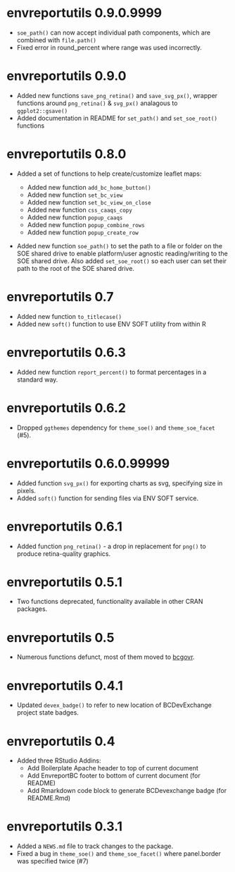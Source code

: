 # envreportutils 0.9.0.9999
* `soe_path()` can now accept individual path components, 
  which are combined with `file.path()`
* Fixed error in round_percent where range was used incorrectly.
  
# envreportutils 0.9.0
* Added new functions `save_png_retina()` and `save_svg_px()`, wrapper functions around `png_retina()` & `svg_px()` analagous to `ggplot2::gsave()`
* Added documentation in README for `set_path()` and `set_soe_root()` functions

# envreportutils 0.8.0

* Added a set of functions to help create/customize leaflet maps:
  * Added new function `add_bc_home_button()`
  * Added new function `set_bc_view`
  * Added new function `set_bc_view_on_close`
  * Added new function `css_caaqs_copy`
  * Added new function `popup_caaqs`
  * Added new function `popup_combine_rows`
  * Added new function `popup_create_row`

* Added new function `soe_path()` to set the path to a file or folder on the SOE
shared drive to enable platform/user agnostic reading/writing to the SOE shared 
drive. Also added `set_soe_root()` so each user can set their path to the root
of the SOE shared drive.

# envreportutils 0.7

* Added new function `to_titlecase()`
* Added new `soft()` function to use ENV SOFT utility from within R

# envreportutils 0.6.3

* Added new function `report_percent()` to format percentages in a standard way.

# envreportutils 0.6.2

* Dropped `ggthemes` dependency for `theme_soe()` and `theme_soe_facet` (#5).

# envreportutils 0.6.0.99999

* Added function `svg_px()` for exporting charts as svg, specifying size in pixels.
* Added `soft()` function for sending files via ENV SOFT service.

# envreportutils 0.6.1

* Added function `png_retina()` - a drop in replacement for `png()` to produce 
retina-quality graphics.

# envreportutils 0.5.1

* Two functions deprecated, functionality available in other CRAN packages.

# envreportutils 0.5

* Numerous functions defunct, most of them moved to [bcgovr](https://github.com/bcgov/bcgovr).

# envreportutils 0.4.1

* Updated `devex_badge()` to refer to new location of BCDevExchange project state badges. 

# envreportutils 0.4

* Added three RStudio Addins:
  - Add Boilerplate Apache header to top of current document
  - Add EnvreportBC footer to bottom of current document (for README)
  - Add Rmarkdown code block to generate BCDevexchange badge (for README.Rmd)

# envreportutils 0.3.1

* Added a `NEWS.md` file to track changes to the package.
* Fixed a bug in `theme_soe()` and `theme_soe_facet()` where panel.border was specified twice (#7)

